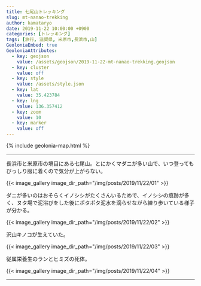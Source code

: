 ```yaml
---
title: 七尾山トレッキング
slug: mt-nanao-trekking
author: kamataryo
date: 2019-11-22 10:00:00 +0900
categories: [トレッキング]
tags: [旅行, 滋賀県, 米原市,長浜市,山]
GeoloniaEmbed: true
GeoloniaAttributes:
  - key: geojson
    value: /assets/geojson/2019-11-22-mt-nanao-trekking.geojson
  - key: cluster
    value: off
  - key: style
    value: /assets/style.json
  - key: lat
    value: 35.423784
  - key: lng
    value: 136.357412
  - key: zoom
    value: 10
  - key: marker
    value: off
---
```


{% include geolonia-map.html %}

---

長浜市と米原市の境目にある七尾山。とにかくマダニが多い山で、いつ登ってもびっしり服に着くので気分が上がらない。

{{< image_gallery image_dir_path="/img/posts/2019/11/22/01" >}}

ダニが多いのはおそらくイノシシがたくさんいるためで、イノシシの痕跡が多く、ヌタ場で泥浴びをした後にポタポタ泥水を滴らせながら練り歩いている様子が分かる。

{{< image_gallery image_dir_path="/img/posts/2019/11/22/02" >}}

沢山キノコが生えていた。

{{< image_gallery image_dir_path="/img/posts/2019/11/22/03" >}}

従属栄養生のランとヒミズの死体。

{{< image_gallery image_dir_path="/img/posts/2019/11/22/04" >}}

---
